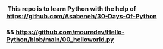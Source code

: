 ###  This repo is to learn Python with the help of https://github.com/Asabeneh/30-Days-Of-Python
### && https://github.com/mouredev/Hello-Python/blob/main/00_helloworld.py